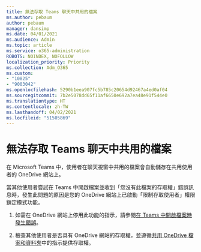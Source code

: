 ```yaml
---
title: 無法存取 Teams 聊天中共用的檔案
ms.author: pebaum
author: pebaum
manager: dansimp
ms.date: 04/01/2021
ms.audience: Admin
ms.topic: article
ms.service: o365-administration
ROBOTS: NOINDEX, NOFOLLOW
localization_priority: Priority
ms.collection: Adm_O365
ms.custom:
- "10825"
- "9003042"
ms.openlocfilehash: 5290b1eea907fc5b785c20654d92467a4ed0af04
ms.sourcegitcommit: 7b2e5078dd65f11af6650e692a7ea48e91f544e0
ms.translationtype: HT
ms.contentlocale: zh-TW
ms.lasthandoff: 04/02/2021
ms.locfileid: "51505869"
---
```

# <a name="unable-to-access-files-shared-in-teams-chat"></a>無法存取 Teams 聊天中共用的檔案

在 Microsoft Teams 中，使用者在聊天視窗中共用的檔案會自動儲存在共用使用者的 OneDrive 網站上。

當其他使用者嘗試在 Teams 中開啟檔案並收到「您沒有此檔案的存取權」錯誤訊息時，發生此問題的原因是您的 OneDrive 網站上已啟動「限制存取使用者」權限鎖定模式功能。

1. 如需在 OneDrive 網站上停用此功能的指示，請參閱[在 Teams 中開啟檔案時發生錯誤](https://go.microsoft.com/fwlink/?linkid=2155733)。

1. 檢查其他使用者是否具有 OneDrive 網站的存取權，並遵循[共用 OneDrive 檔案和資料夾](https://go.microsoft.com/fwlink/?linkid=2156017)中的指示提供存取權。